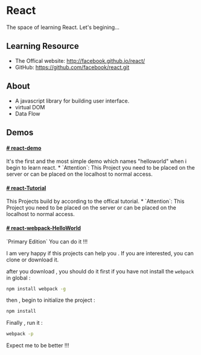 # React
The space of learning React. Let's begining...

## Learning Resource
* The Offical website:  http://facebook.github.io/react/
* GitHub: https://github.com/facebook/react.git

## About
* A javascript library for building user interface.
* virtual DOM
* Data Flow

## Demos
<h4><a href='https://github.com/zhoou/React/tree/master/react-demo'><b># react-demo</b></a></h4>
It's the first and the most simple demo which names "helloworld" when i begin to learn react.
* `Attention`: This Project you need to be placed on the server or can be placed on the localhost to normal access.

<h4><a href='https://github.com/zhoou/React/tree/master/react-Tutorial'><b># react-Tutorial</b></a></h4>
This Projects build by according to the offical tutorial.
* `Attention`: This Project you need to be placed on the server or can be placed on the localhost to normal access.

<h4><a href='https://github.com/zhoou/React/tree/master/react-webpack-HelloWorld'><b># react-webpack-HelloWorld</b></a></h4>
`Primary Edition`  You can do it !!!

I am very happy if this projects can help you . If you are interested, you can clone or download it.

after you download , you should do it first if you have not install the `webpack` in global :
```sh
npm install webpack -g
```
then , begin to initialize the project : 
```sh
npm install
```
Finally , run it :
```sh 
webpack -p
```

Expect me to be better !!!

